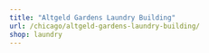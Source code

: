 ```yaml
---
title: "Altgeld Gardens Laundry Building"
url: /chicago/altgeld-gardens-laundry-building/
shop: laundry
---
```

